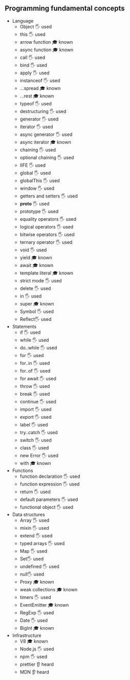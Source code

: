 ## Programming fundamental concepts

- Language
  - Object  🖐️ used
  - this 🖐️ used
  - arrow function 🎓 known
  - async function 🎓 known
  - call 🖐️ used
  - bind 🖐️ used
  - apply 🖐️ used
  - instanceof 🖐️ used
  - ...spread 🎓 known
  - ...rest 🎓 known
  - typeof 🖐️ used
  - destructuring 🖐️ used
  - generator 🖐️ used
  - iterator 🖐️ used
  - async generator 🖐️ used
  - async iterator 🎓 known
  - chaining  🖐️ used
  - optional chaining 🖐️ used
  - IIFE 🖐️ used
  - global 🖐️ used
  - globalThis 🖐️ used
  - window 🖐️ used
  - getters and setters 🖐️ used
  - __proto__ 🖐️ used
  - prototype 🖐️ used
  - equality operators 🖐️ used
  - logical operators 🖐️ used
  - bitwise operators  🖐️ used
  - ternary operator 🖐️ used
  - void 🖐️ used
  - yield 🎓 known
  - await 🎓 known
  - template literal 🎓 known
  - strict mode 🖐️ used
  - delete 🖐️ used
  - in 🖐️ used
  - super 🎓 known
  - Symbol 🖐️ used 
  - Reflect🖐️ used
- Statements
  - if 🖐️ used
  - while 🖐️ used
  - do..while 🖐️ used
  - for 🖐️ used
  - for..in 🖐️ used
  - for..of 🖐️ used 
  - for await 🖐️ used 
  - throw 🖐️ used 
  - break 🖐️ used
  - continue 🖐️ used
  - import 🖐️ used 
  - export 🖐️ used 
  - label 🖐️ used 
  - try..catch 🖐️ used
  - switch 🖐️ used
  - class 🖐️ used
  - new Error 🖐️ used 
  - with 🎓 known
- Functions
  - function declaration 🖐️ used 
  - function expression 🖐️ used 
  - return 🖐️ used 
  - default parameters 🖐️ used 
  - functional object 🖐️ used 
- Data structures
  - Array  🖐️ used 
  - mixin 🖐️ used 
  - extend 🖐️ used 
  - typed arrays 🖐️ used 
  - Map 🖐️ used 
  - Set🖐️ used 
  - undefined 🖐️ used 
  - null🖐️ used 
  - Proxy 🎓 known
  - weak collections 🎓 known
  - timers 🖐️ used 
  - EventEmitter 🎓 known
  - RegExp 🖐️ used
  - Date 🖐️ used
  - BigInt 🎓 known
- Infrastructure
  - V8 🎓 known
  - Node.js  🖐️ used
  - npm 🖐️ used
  - prettier 👂 heard
  - MDN 👂 heard
